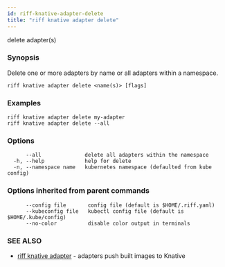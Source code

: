 ```yaml
---
id: riff-knative-adapter-delete
title: "riff knative adapter delete"
---
```

delete adapter(s)

### Synopsis

Delete one or more adapters by name or all adapters within a namespace.

```
riff knative adapter delete <name(s)> [flags]
```

### Examples

```
riff knative adapter delete my-adapter
riff knative adapter delete --all
```

### Options

```
      --all              delete all adapters within the namespace
  -h, --help             help for delete
  -n, --namespace name   kubernetes namespace (defaulted from kube config)
```

### Options inherited from parent commands

```
      --config file       config file (default is $HOME/.riff.yaml)
      --kubeconfig file   kubectl config file (default is $HOME/.kube/config)
      --no-color          disable color output in terminals
```

### SEE ALSO

* [riff knative adapter](riff_knative_adapter.md)	 - adapters push built images to Knative

